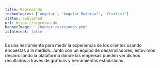 ```yaml
---
title: Regresando
technologies: ['Angular', 'Angular Material', 'Chartist']
status: published
url: https://regresan.do
bannerImage: './banner-regresando.png'
isInternal: false
---
```


Es una herramienta para medir la experiencia de los clientes usando encuestas a la medida. Junto con un equipo de desarrolladores, estuvimos desarrollando la plataforma donde las empresas pueden ver dichos resultados a través de gráficas y herramientas estadísticas.
